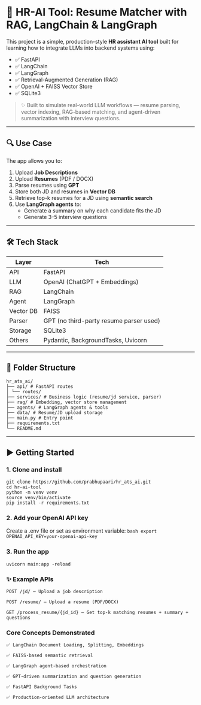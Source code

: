 # 🧠 HR-AI Tool: Resume Matcher with RAG, LangChain & LangGraph

This project is a simple, production-style **HR assistant AI tool** built for learning how to integrate LLMs into backend systems using:

- ✅ FastAPI  
- ✅ LangChain  
- ✅ LangGraph  
- ✅ Retrieval-Augmented Generation (RAG)  
- ✅ OpenAI + FAISS Vector Store  
- ✅ SQLite3  

> ✨ Built to simulate real-world LLM workflows — resume parsing, vector indexing, RAG-based matching, and agent-driven summarization with interview questions.

---

## 🔍 Use Case

The app allows you to:

1. Upload **Job Descriptions**
2. Upload **Resumes** (PDF / DOCX)
3. Parse resumes using **GPT**
4. Store both JD and resumes in **Vector DB**
5. Retrieve top-k resumes for a JD using **semantic search**
6. Use **LangGraph agents** to:
   - Generate a summary on why each candidate fits the JD
   - Generate 3–5 interview questions

---

## 🛠️ Tech Stack

| Layer | Tech |
|------|------|
| API  | FastAPI |
| LLM  | OpenAI (ChatGPT + Embeddings) |
| RAG  | LangChain |
| Agent | LangGraph |
| Vector DB | FAISS |
| Parser | GPT (no third-party resume parser used) |
| Storage | SQLite3 |
| Others | Pydantic, BackgroundTasks, Uvicorn |

---

## 📁 Folder Structure

    hr_ats_ai/
    ├── api/ # FastAPI routes
    │ └── routes/
    ├── services/ # Business logic (resume/jd service, parser)
    ├── rag/ # Embedding, vector store management
    ├── agents/ # LangGraph agents & tools
    ├── data/ # Resume/JD upload storage
    ├── main.py # Entry point
    ├── requirements.txt
    └── README.md


---

## ▶️ Getting Started

### 1. Clone and install

    
    git clone https://github.com/prabhupaari/hr_ats_ai.git
    cd hr-ai-tool
    python -m venv venv
    source venv/bin/activate
    pip install -r requirements.txt

### 2. Add your OpenAI API key
Create a .env file or set as environment variable:
    ```
    bash
    export OPENAI_API_KEY=your-openai-api-key
    ```

### 3. Run the app
    uvicorn main:app -reload

### ✨ Example APIs
    POST /jd/ – Upload a job description

    POST /resume/ – Upload a resume (PDF/DOCX)

    GET /process_resume/{jd_id} – Get top-k matching resumes + summary + questions

### Core Concepts Demonstrated
    ✅ LangChain Document Loading, Splitting, Embeddings

    ✅ FAISS-based semantic retrieval

    ✅ LangGraph agent-based orchestration

    ✅ GPT-driven summarization and question generation

    ✅ FastAPI Background Tasks

    ✅ Production-oriented LLM architecture
